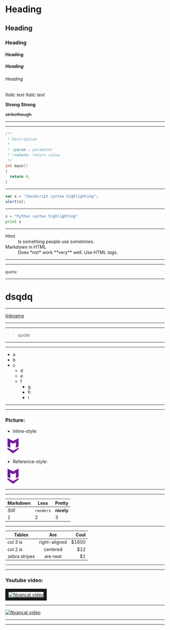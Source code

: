 <!-- Headings -->
# Heading 
## Heading 
### Heading 
#### Heading 
##### Heading 
###### Heading 

*Italic text*
_Italic text_

**Strong**
__Strong__

~~strikethough~~

---
___

```cpp
/**
 * Description
 *
 * \param : parameter
 * \return: return value
 */
int main()
{
  return 0;
}
```
___
```javascript
var s = "JavaScript syntax highlighting";
alert(s);
```
___
 
```python
s = "Python syntax highlighting"
print s
```
___

<dl>
  <dt>Html</dt>
  <dd>Is something people use sometimes.</dd>

  <dt>Markdown in HTML</dt>
  <dd>Does *not* work **very** well. Use HTML <em>tags</em>.</dd>
</dl>

___
___

`quote`
___

# dsqdq
----------

[linkname](https://link "linkdesc")
___
___

> quote
___
___

* a
* b
* c
  * d
  * e
  * f
    * g
    * h
    * i
___
___

### Picture:
* Inline-style: 

![alt text](https://github.com/adam-p/markdown-here/raw/master/src/common/images/icon48.png "Logo Title Text 1")


* Reference-style: 

![alt text][logo]

[logo]: https://github.com/adam-p/markdown-here/raw/master/src/common/images/icon48.png "Logo Title Text 2"

___ 
___
Markdown | Less | Pretty
--- | --- | ---
*Still* | `renders` | **nicely**
1 | 2 | 3

___

| Tables        | Are           | Cool  |
| ------------- |:-------------:| -----:|
| col 3 is      | right-aligned | $1600 |
| col 2 is      | centered      |   $12 |
| zebra stripes | are neat      |    $1 |
___
___


### Youtube video:

<a href="https://www.youtube.com/embed/SkgTxQm9DWM 
" target="_blank"><img src="https://i.ytimg.com/vi/SkgTxQm9DWM/maxresdefault.jpg" 
alt="Nyancat video" width="240" height="180" border="10" /></a>

___

[![Nyancat video](https://i.ytimg.com/vi/SkgTxQm9DWM/maxresdefault.jpg)](https://www.youtube.com/embed/SkgTxQm9DWM "NYANCAT" )
___
___
